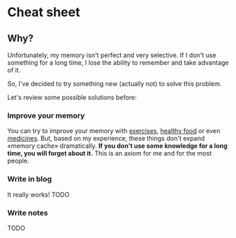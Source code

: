 # Cheat sheet

## Why?

Unfortunately, my memory isn't perfect and very selective. If I don't use something for a long time, I lose the ability to remember and take advantage of it.

So, I've decided to try something new (actually not) to solve this problem.

Let's review some possible solutions before:

### Improve your memory

You can try to improve your memory with [exercises](https://www.lumosity.com/), [healthy food](https://www.google.ru/webhp#newwindow=1&q=brain+food) or even [medicines](https://en.wikipedia.org/wiki/Nootropic). But, based on my experience, these things don't expand «memory cache» dramatically. **If you don't use some knowledge for a long time, you will forget about it.** This is an axiom for me and for the most people.

### Write in blog

It really works! TODO

### Write notes

TODO
